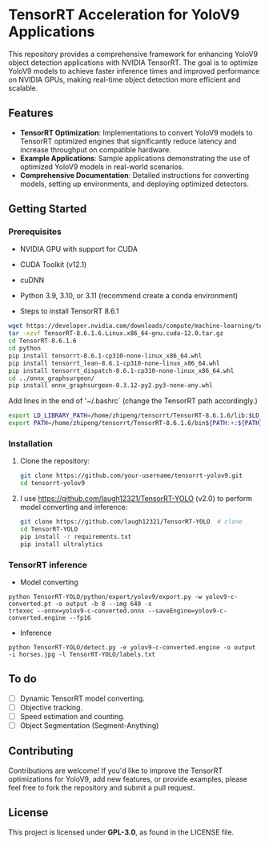 # TensorRT Acceleration for YoloV9 Applications

This repository provides a comprehensive framework for enhancing YoloV9 object detection applications with NVIDIA TensorRT. The goal is to optimize YoloV9 models to achieve faster inference times and improved performance on NVIDIA GPUs, making real-time object detection more efficient and scalable.

## Features

- **TensorRT Optimization**: Implementations to convert YoloV9 models to TensorRT optimized engines that significantly reduce latency and increase throughput on compatible hardware.
- **Example Applications**: Sample applications demonstrating the use of optimized YoloV9 models in real-world scenarios.
- **Comprehensive Documentation**: Detailed instructions for converting models, setting up environments, and deploying optimized detectors.

## Getting Started

### Prerequisites

- NVIDIA GPU with support for CUDA
- CUDA Toolkit (v12.1)
- cuDNN
- Python 3.9, 3.10, or 3.11 (recommend create a conda environment)

- Steps to install TensorRT 8.6.1

```bash
wget https://developer.nvidia.com/downloads/compute/machine-learning/tensorrt/secure/8.6.1/tars/TensorRT-8.6.1.6.Linux.x86_64-gnu.cuda-12.0.tar.gz
tar -xzvf TensorRT-8.6.1.6.Linux.x86_64-gnu.cuda-12.0.tar.gz
cd TensorRT-8.6.1.6
cd python
pip install tensorrt-8.6.1-cp310-none-linux_x86_64.whl
pip install tensorrt_lean-8.6.1-cp310-none-linux_x86_64.whl
pip install tensorrt_dispatch-8.6.1-cp310-none-linux_x86_64.whl
cd ../onnx_graphsurgeon/
pip install onnx_graphsurgeon-0.3.12-py2.py3-none-any.whl 
```

Add lines in the end of '~/.bashrc` (change the TensorRT path accordingly.)
```bash
export LD_LIBRARY_PATH=/home/zhipeng/tensorrt/TensorRT-8.6.1.6/lib:$LD_LIBRARY_PATH
export PATH=/home/zhipeng/tensorrt/TensorRT-8.6.1.6/bin${PATH:+:${PATH}}
```

### Installation

1. Clone the repository:
   ```bash
   git clone https://github.com/your-username/tensorrt-yolov9.git
   cd tensorrt-yolov9
   ```

2. I use https://github.com/laugh12321/TensorRT-YOLO (v2.0) to perform model converting and inference:
   ```bash
   git clone https://github.com/laugh12321/TensorRT-YOLO  # clone
   cd TensorRT-YOLO
   pip install -r requirements.txt 
   pip install ultralytics      
   ```

### TensorRT inference

* Model converting
```
python TensorRT-YOLO/python/export/yolov9/export.py -w yolov9-c-converted.pt -o output -b 8 --img 640 -s
trtexec --onnx=yolov9-c-converted.onnx --saveEngine=yolov9-c-converted.engine --fp16
```

* Inference
```
python TensorRT-YOLO/detect.py -e yolov9-c-converted.engine -o output -i horses.jpg -l TensorRT-YOLO/labels.txt
```



## To do
- [ ] Dynamic TensorRT model converting.
- [ ] Objective tracking.
- [ ] Speed estimation and counting.
- [ ] Object Segmentation (Segment-Anything)

## Contributing

Contributions are welcome! If you'd like to improve the TensorRT optimizations for YoloV9, add new features, or provide examples, please feel free to fork the repository and submit a pull request.

## License

This project is licensed under **GPL-3.0**, as found in the LICENSE file.
